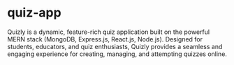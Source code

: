 # quiz-app
Quizly is a dynamic, feature-rich quiz application built on the powerful MERN stack (MongoDB, Express.js, React.js, Node.js). Designed for students, educators, and quiz enthusiasts, Quizly provides a seamless and engaging experience for creating, managing, and attempting quizzes online.
